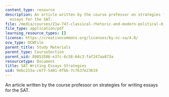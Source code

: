 ```yaml
---
content_type: resource
description: An article written by the course professor on strategies for writing
  essays for the SAT.
file: /media/courses/21w-747-classical-rhetoric-and-modern-political-discourse-fall-2009/9ebc215ac67754010fbb7c7637e23619_MIT21W_747_01F09_study12.pdf
file_type: application/pdf
learning_resource_types: []
license: https://creativecommons.org/licenses/by-nc-sa/4.0/
ocw_type: OCWFile
parent_title: Study Materials
parent_type: CourseSection
parent_uid: 89053586-e37c-6c58-64c3-faf247aa873a
resourcetype: Document
title: SAT Writing Essays Strategies
uid: 9ebc215a-c677-5401-0fbb-7c7637e23619
---
```

An article written by the course professor on strategies for writing essays for the SAT.